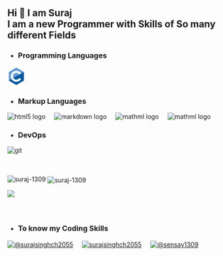 <h2> Hi 👋 I am Suraj <br>
I am a new Programmer with Skills of So many different Fields </h2>

###

<img align="right" height="150" src=""  />

###

<div align="left">
  <ul><li><h3> Programming Languages </h3></li></ul>
  <p align="left"> <a href="https://www.cprogramming.com/" target="_blank" rel="noreferrer"> <img src="https://raw.githubusercontent.com/devicons/devicon/master/icons/c/c-original.svg" alt="c" width="40" height="40"/> </a> 
  <br>
 <ul><li><h3> Markup Languages </h3></li></ul> 
  <img src="https://cdn.jsdelivr.net/gh/devicons/devicon/icons/html5/html5-original.svg" height="40" alt="html5 logo"  />
  <img width="12" />
  <img src="https://skillicons.dev/icons?i=md" height="40" alt="markdown logo"  />
  <img width="12" />
  <img src="https://upload.wikimedia.org/wikipedia/commons/thumb/d/d6/MathML-Logo.svg/2048px-MathML-Logo.svg.png" height="40" alt="mathml logo"  />
  <img width="12" />
  <img src="https://e7.pngegg.com/pngimages/296/825/png-clipart-xml-illustration-computer-icons-logo-microsoft-word-markup-language-xml-angle-text.png" height="40" alt="mathml logo"  />
  <br>


  <ul><li><h3> DevOps </h3></li></ul>
  <img src="https://www.vectorlogo.zone/logos/git-scm/git-scm-icon.svg" alt="git" width="40" height="40"/>
 <br><br><br>
<p><img align="left" src="https://github-readme-stats.vercel.app/api/top-langs?username=suraj-1309&show_icons=true&locale=en&layout=compact" alt="suraj-1309" /></p>

<p>&nbsp;<img align="center" src="https://github-readme-stats.vercel.app/api?username=suraj-1309&show_icons=true&locale=en" alt="suraj-1309" /></p>

  ![](https://leetcard.jacoblin.cool/surajsinghch2055?ext=contest)
 <br><br><br>
   <ul><li><h3> To know my Coding Skills </h3></li></ul>
 <a href="https://www.hackerrank.com/@surajsinghch2055" target="blank"><img align="center" src="https://raw.githubusercontent.com/rahuldkjain/github-profile-readme-generator/master/src/images/icons/Social/hackerrank.svg" alt="@surajsinghch2055" height="40" width="40" /></a>
   <img width="12" />
<a href="https://www.leetcode.com/surajsinghch2055" target="blank"><img align="center" src="https://raw.githubusercontent.com/rahuldkjain/github-profile-readme-generator/master/src/images/icons/Social/leet-code.svg" alt="surajsinghch2055" height="40" width="40" /></a>
  <img width="12" />
<a href="https://www.hackerearth.com/@sensay1309" target="blank"><img align="center" src="https://raw.githubusercontent.com/rahuldkjain/github-profile-readme-generator/master/src/images/icons/Social/hackerearth.svg" alt="@sensay1309" height="40" width="40" /></a>
</p>
</div>

